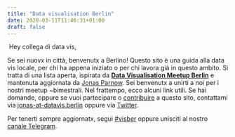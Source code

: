 ```yaml
---
title: "Data visualisation Berlin"
date: 2020-03-11T11:46:31+01:00
draft: false
---
```

​
Hey collega di data vis,

Se sei nuovx in città, benvenutx a Berlino! Questo sito è una guida alla data vis locale, per chi ha appena iniziato o per chi lavora già in questo ambito. Si tratta di una lista aperta, ispirata da **[Data Visualisation Meetup Berlin](https://www.meetup.com/de-DE/Data-Visualization-Berlin/)** e mantenuta aggiornata da [Jonas Parnow](https://jonasparnow.com). Sei benvenutx a unirti a noi per i nostri meetup ~bimestrali. Nel frattempo, ecco alcuni link utili. Se hai domande, oppure se vuoi partecipare o [contribuire](https://github.com/Data-Visualization-Berlin/Datavis-Berlin-Website) a questo sito, contattami via [jonas-at-datavis.berlin](mailto:jonas-at-datavis.berlin) oppure via [Twitter](https://twitter.com/zeto).

Per tenerti sempre aggiornatx, segui [#visber](https://twitter.com/hashtag/visber) oppure unisciti al nostro [canale Telegram](http://t.me/visber).
